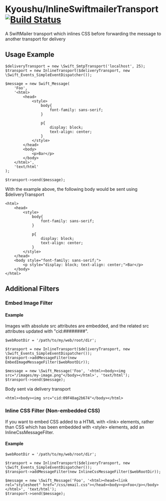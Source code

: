 # Kyoushu/InlineSwiftmailerTransport [![Build Status](https://travis-ci.org/Kyoushu/InlineSwiftmailerTransport.svg?branch=master)](https://travis-ci.org/Kyoushu/InlineSwiftmailerTransport)

A SwiftMailer transport which inlines CSS before forwarding the message to another transport for delivery

## Usage Example

    $deliveryTransport = new \Swift_SmtpTransport('localhost', 25);
    $transport = new InlineTransport($deliveryTransport, new \Swift_Events_SimpleEventDispatcher());
    
    $message = new Swift_Message(
        'Foo',
        '<html>
            <head>
                <style>
                    body{
                        font-family: sans-serif;
                    }
                    
                    p{
                        display: block;
                        text-align: center;
                    }
                </style>
            </head>
            <body>
                <p>Bar</p>
            </body>
        </html>',
        'text/html'
    );
    
    $transport->send($message);
    
With the example above, the following body would be sent using $deliveryTransport

    <html>
        <head>
            <style>
                body{
                    font-family: sans-serif;
                }
                
                p{
                    display: block;
                    text-align: center;
                }
            </style>
        </head>
        <body style="font-family: sans-serif;">
            <p style="display: block; text-align: center;">Bar</p>
        </body>
    </html>
    
## Additional Filters

### Embed Image Filter

#### Example

Images with absolute src attributes are embedded, and the related src attributes updated with "cid:########".

    $webRootDir = '/path/to/my/web/root/dir';
    
    $transport = new InlineTransport($deliveryTransport, new \Swift_Events_SimpleEventDispatcher());
    $transport->addMessageFilter(new EmbedImageMessageFilter($webRootDir));
    
    $message = new \Swift_Message('Foo', '<html><body><img src="/images/my-image.png"</body></html>', 'text/html');
    $transport->send($message);
    
Body sent via delivery transport

    <html><body><img src="cid:09F48ag2b674"</body></html>
    
### Inline CSS Filter (Non-embedded CSS)

If you want to embed CSS added to a HTML with \<link\> elements, rather than CSS which has been embedded with \<style\> elements, add an InlineCssMessageFilter.

#### Example

    $webRootDir = '/path/to/my/web/root/dir';
    
    $transport = new InlineTransport($deliveryTransport, new \Swift_Events_SimpleEventDispatcher());
    $transport->addMessageFilter(new InlineCssMessageFilter($webRootDir));
    
    $message = new \Swift_Message('Foo', '<html><head><link rel="stylesheet" href="/css/email.css"></head><body><p>Foo</p></body></html>', 'text/html');
    $transport->send($message);
    
